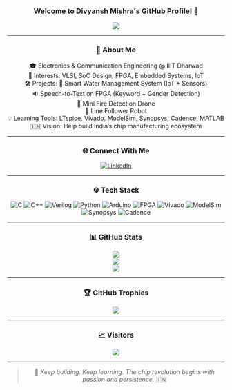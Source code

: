 <h3 align="center">
  Welcome to Divyansh Mishra's GitHub Profile! 👋
</h3>

<p align="center">
  <a href="https://github.com/divyanshmishra1">
    <img src="https://readme-typing-svg.herokuapp.com?font=Fira+Code&size=22&duration=2500&pause=800&center=true&vCenter=true&multiline=true&width=650&height=100&lines=Hi%2C+I+am+Divyansh+Mishra;ECE+Undergrad+at+IIIT+Dharwad;Aspiring+VLSI+Engineer+%7C+FPGA+and+EDA+Explorer">
  </a>
</p>

---

<div align="center">

### 💫 About Me

🎓 Electronics & Communication Engineering @ IIIT Dharwad  
🔬 Interests: VLSI, SoC Design, FPGA, Embedded Systems, IoT  
🛠️ Projects:
 🚰 Smart Water Management System (IoT + Sensors)  
 🔉 Speech-to-Text on FPGA (Keyword + Gender Detection)  
 🚁 Mini Fire Detection Drone  
 🤖 Line Follower Robot  
💡 Learning Tools: LTspice, Vivado, ModelSim, Synopsys, Cadence, MATLAB  
🇮🇳 Vision: Help build India’s chip manufacturing ecosystem  

---

### 🌐 Connect With Me

[![LinkedIn](https://img.shields.io/badge/LinkedIn-%230077B5.svg?logo=linkedin&logoColor=white)](https://www.linkedin.com/in/divyansh-mishra-203664241/)

---

### ⚙️ Tech Stack

![C](https://img.shields.io/badge/C-%2300599C.svg?style=flat&logo=c&logoColor=white)
![C++](https://img.shields.io/badge/C++-%2300599C.svg?style=flat&logo=c%2B%2B&logoColor=white)
![Verilog](https://img.shields.io/badge/Verilog-red?style=flat)
![Python](https://img.shields.io/badge/Python-3670A0?style=flat&logo=python&logoColor=ffdd54)
![Arduino](https://img.shields.io/badge/Arduino-00979D?style=flat&logo=arduino&logoColor=white)
![FPGA](https://img.shields.io/badge/FPGA-blue?style=flat)
![Vivado](https://img.shields.io/badge/Vivado-yellow?style=flat)
![ModelSim](https://img.shields.io/badge/ModelSim-007ACC?style=flat)
![Synopsys](https://img.shields.io/badge/Synopsys-red?style=flat)
![Cadence](https://img.shields.io/badge/Cadence-red?style=flat)

---

### 📊 GitHub Stats

<img src="https://github-readme-stats.vercel.app/api?username=divyanshmishra1&show_icons=true&theme=radical&count_private=true" />
<br/>
<img src="https://github-readme-streak-stats.herokuapp.com?user=divyanshmishra1&theme=radical" />
<br/>
<img src="https://github-readme-stats.vercel.app/api/top-langs/?username=divyanshmishra1&layout=compact&theme=radical" />

---

### 🏆 GitHub Trophies

<img src="https://github-profile-trophy.vercel.app/?username=divyanshmishra1&theme=discord&margin-w=8" />

---

### 📈 Visitors

<img src="https://komarev.com/ghpvc/?username=divyanshmishra1&label=Profile+Views&color=brightgreen" />

---

> 🔧 *Keep building. Keep learning. The chip revolution begins with passion and persistence.* 🇮🇳

</div>
